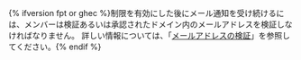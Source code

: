{% ifversion fpt or ghec %}制限を有効にした後にメール通知を受け続けるには、メンバーは検証あるいは承認されたドメイン内のメールアドレスを検証しなければなりません。 詳しい情報については、「[メールアドレスの検証](/github/getting-started-with-github/verifying-your-email-address)」を参照してください。{% endif %}
